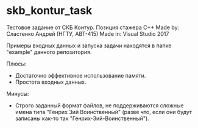 # skb_kontur_task
Тестовое задание от СКБ Контур. Позиция стажера С++
Made by: Сластенко Андрей (НГТУ, АВТ-415)
Made in: Visual Studio 2017

Примеры входных данных и запуска задачи находятся в папке "example" данного репозитория.

Плюсы:
+ Достаточно эффективное использование памяти.
+ Простота входных данных.

Минусы:
- Строго заданный формат файлов, не поддерживаются сложные имена типа "Генрих 3ий Воинственный" (разве что, если они будут записаны как-то так "Генрих-3ий-Воинственный").

